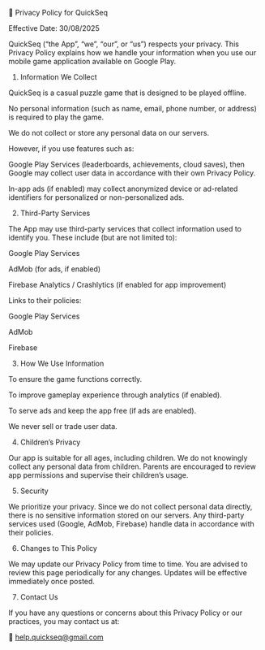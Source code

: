 📄 Privacy Policy for QuickSeq

Effective Date: 30/08/2025

QuickSeq (“the App”, “we”, “our”, or “us”) respects your privacy. This Privacy Policy explains how we handle your information when you use our mobile game application available on Google Play.

1. Information We Collect

QuickSeq is a casual puzzle game that is designed to be played offline.

No personal information (such as name, email, phone number, or address) is required to play the game.

We do not collect or store any personal data on our servers.

However, if you use features such as:

Google Play Services (leaderboards, achievements, cloud saves), then Google may collect user data in accordance with their own Privacy Policy.

In-app ads (if enabled) may collect anonymized device or ad-related identifiers for personalized or non-personalized ads.

2. Third-Party Services

The App may use third-party services that collect information used to identify you. These include (but are not limited to):

Google Play Services

AdMob (for ads, if enabled)

Firebase Analytics / Crashlytics (if enabled for app improvement)

Links to their policies:

Google Play Services

AdMob

Firebase

3. How We Use Information

To ensure the game functions correctly.

To improve gameplay experience through analytics (if enabled).

To serve ads and keep the app free (if ads are enabled).

We never sell or trade user data.

4. Children’s Privacy

Our app is suitable for all ages, including children. We do not knowingly collect any personal data from children. Parents are encouraged to review app permissions and supervise their children’s usage.

5. Security

We prioritize your privacy. Since we do not collect personal data directly, there is no sensitive information stored on our servers. Any third-party services used (Google, AdMob, Firebase) handle data in accordance with their policies.

6. Changes to This Policy

We may update our Privacy Policy from time to time. You are advised to review this page periodically for any changes. Updates will be effective immediately once posted.

7. Contact Us

If you have any questions or concerns about this Privacy Policy or our practices, you may contact us at:

📧 help.quickseq@gmail.com
